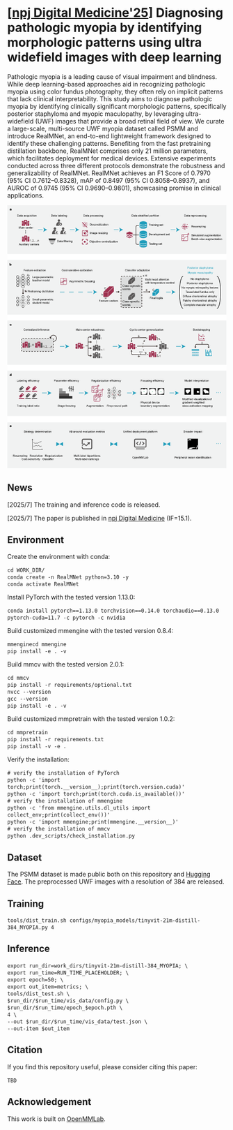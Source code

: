 # [[npj Digital Medicine'25](10.1038/s41746-025-01849-y)] Diagnosing pathologic myopia by identifying morphologic patterns using ultra widefield images with deep learning

Pathologic myopia is a leading cause of visual impairment and blindness. While deep learning-based approaches aid in recognizing pathologic myopia using color fundus photography, they often rely on implicit patterns that lack clinical interpretability. This study aims to diagnose pathologic myopia by identifying clinically significant morphologic patterns, specifically posterior staphyloma and myopic maculopathy, by leveraging ultra-widefield (UWF) images that provide a broad retinal field of view. We curate a large-scale, multi-source UWF myopia dataset called PSMM and introduce RealMNet, an end-to-end lightweight framework designed to identify these challenging patterns. Benefiting from the fast pretraining distillation backbone, RealMNet comprises only 21 million parameters, which facilitates deployment for medical devices. Extensive experiments conducted across three different protocols demonstrate the robustness and generalizability of RealMNet. RealMNet achieves an F1 Score of 0.7970 (95% CI 0.7612–0.8328), mAP of 0.8497 (95% CI 0.8058–0.8937), and AUROC of 0.9745 (95% CI 0.9690–0.9801), showcasing promise in clinical applications.

![overview](assets/overview.png)

## News

[2025/7] The training and inference code is released.

[2025/7] The paper is published in [npj Digital Medicine](10.1038/s41746-025-01849-y) (IF=15.1).

## Environment

Create the environment with conda:

```shell
cd WORK_DIR/
conda create -n RealMNet python=3.10 -y
conda activate RealMNet
```

Install PyTorch with the tested version 1.13.0:

```shell
conda install pytorch==1.13.0 torchvision==0.14.0 torchaudio==0.13.0 pytorch-cuda=11.7 -c pytorch -c nvidia
```

Build customized mmengine with the tested version 0.8.4:

```shell
mmenginecd mmengine
pip install -e . -v
```

Build mmcv with the tested version 2.0.1:

```shell
cd mmcv
pip install -r requirements/optional.txt
nvcc --version
gcc --version
pip install -e . -v
```

Build customized mmpretrain with the tested version 1.0.2:

```shell
cd mmpretrain
pip install -r requirements.txt
pip install -v -e .
```

Verify the installation:

```shell
# verify the installation of PyTorch
python -c 'import torch;print(torch.__version__);print(torch.version.cuda)'
python -c 'import torch;print(torch.cuda.is_available())'
# verify the installation of mmengine
python -c 'from mmengine.utils.dl_utils import collect_env;print(collect_env())'
python -c 'import mmengine;print(mmengine.__version__)'
# verify the installation of mmcv
python .dev_scripts/check_installation.py
```

## Dataset

The PSMM dataset is made public both on this repository and [Hugging Face](https://huggingface.co/datasets/yo3nglau/PSMM). The preprocessed UWF images with a resolution of 384 are released.

## Training

```shell
tools/dist_train.sh configs/myopia_models/tinyvit-21m-distill-384_MYOPIA.py 4
```

## Inference

```shell
export run_dir=work_dirs/tinyvit-21m-distill-384_MYOPIA; \
export run_time=RUN_TIME_PLACEHOLDER; \
export epoch=50; \
export out_item=metrics; \
tools/dist_test.sh \
$run_dir/$run_time/vis_data/config.py \
$run_dir/$run_time/epoch_$epoch.pth \
4 \
--out $run_dir/$run_time/vis_data/test.json \
--out-item $out_item
```

## Citation

If you find this repository useful, please consider citing this paper:

```
TBD
```

## Acknowledgement

This work is built on [OpenMMLab](https://github.com/open-mmlab).
